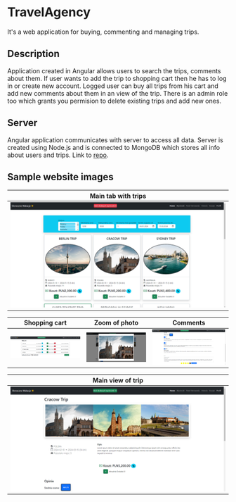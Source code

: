 # TravelAgency
It's a web application for buying, commenting and managing trips.

## Description
Application created in Angular allows users to search the trips, comments about them. If user wants to add the trip to shopping cart then he has to log in or create new account.
Logged user can buy all trips from his cart and add new comments about them in an view of the trip.
There is an admin role too which grants you permision to delete existing trips and add new ones.

## Server
Angular application communicates with server to access all data. Server is created using Node.js and is connected to MongoDB which stores all info about users and trips. Link to [repo](https://github.com/this0is0kuba/travel_agency_server).

## Sample website images

|            Main tab with trips              |
| ------------------------------------------- |
| <img src="images/travels.png"> |

|              Shopping cart          |              Zoom of photo                 |              Comments                 |
| ----------------------------------------- |--------------------------------------------| --------------------------------------|
|<img src="images/shopping-cart.png"> | <img src="images/photo.png"> | <img src="images/opinions.png"> |

|               Main view of trip             |
| ------------------------------------------- |
| <img src="images/trip.png"> |
